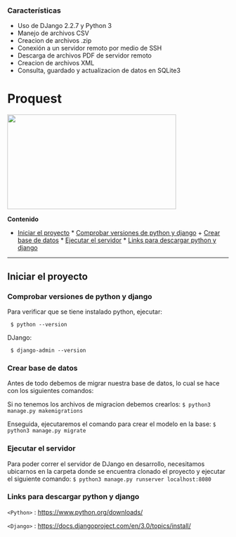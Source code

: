 ### Características

- Uso de DJango 2.2.7 y Python 3
- Manejo de archivos CSV
- Creacion de archivos .zip
- Conexión a un servidor remoto por medio de SSH
- Descarga de archivos PDF de servidor remoto
- Creacion de archivos XML
- Consulta, guardado y actualizacion de datos en SQLite3

# Proquest

<img src="https://migantoju.com/wp-content/uploads/2018/12/1_u_Jr6FozmyMCi3pe9ZsoFg-768x432.png"  width="384" height="216" />


**Contenido**

<!--ts-->
   - [Iniciar el proyecto](#heading)
 	* [Comprobar versiones de python y django](#sub-heading)
	+ [Crear base de datos](#sub-heading-1)
	* [Ejecutar el servidor](#sub-heading-2)
	* [Links para descargar python y django](#sub-heading-3)
<!--te-->

** **
## Iniciar el proyecto

### Comprobar versiones de python y django

Para verificar que se tiene instalado python, ejecutar:

` $ python --version`

DJango:

` $ django-admin --version`

### Crear base de datos

Antes de todo debemos de migrar nuestra base de datos, lo cual se hace con los siguientes comandos:

Si no tenemos los archivos de migracion debemos crearlos:
`$ python3 manage.py makemigrations`

Enseguida, ejecutaremos el comando para crear el modelo en la base:
`$ python3 manage.py migrate`

### Ejecutar el servidor
Para poder correr el servidor de DJango en desarrollo, necesitamos ubicarnos en la carpeta donde se encuentra clonado el proyecto y ejecutar el siguiente comando:
`$ python3 manage.py runserver localhost:8080`


### Links para descargar python y django

`<Python>` : <https://www.python.org/downloads/>

`<Django>` : <https://docs.djangoproject.com/en/3.0/topics/install/>
